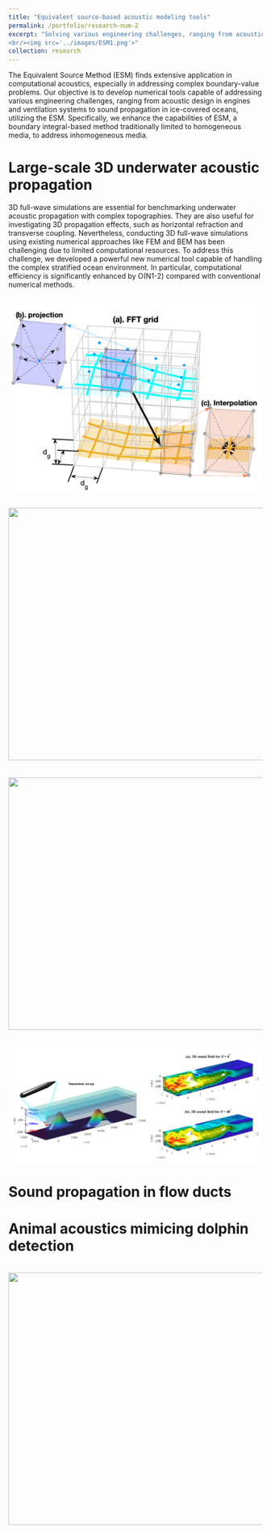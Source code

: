 ```yaml
---
title: "Equivalent source-based acoustic modeling tools"
permalink: /portfolio/research-num-2
excerpt: "Solving various engineering challenges, ranging from acoustic design in engines and ventilation systems to sound propagation in ice-covered oceans, using the powerful equivalent source method
<br/><img src='../images/ESM1.png'>"
collection: research
---
```


The Equivalent Source Method (ESM) finds extensive application in computational acoustics, especially in addressing complex boundary-value problems. Our objective is to develop numerical tools capable of addressing various engineering challenges, ranging from acoustic design in engines and ventilation systems to sound propagation in ice-covered oceans, utilizing the ESM. Specifically, we enhance the capabilities of ESM, a boundary integral-based method traditionally limited to homogeneous media, to address inhomogeneous media.

Large-scale 3D underwater acoustic propagation
======
3D full-wave simulations are essential for benchmarking underwater acoustic propagation with complex topographies. They are also useful for investigating 3D propagation effects, such as horizontal refraction and transverse coupling. Nevertheless, conducting 3D full-wave simulations using existing numerical approaches like FEM and BEM has been challenging due to limited computational resources. To address this challenge, we developed a powerful new numerical tool capable of handling the complex stratified ocean environment. In particular, computational efficiency is significantly enhanced by O(N1-2) compared with conventional numerical methods.

<br/><img src='../images/ESM2.png'>

<br/><img src='../images/ESM3.gif' width="1000" height="500">

<br/><img src='../images/ESM4.gif' width="1000" height="500">

<br/><img src='../images/ESM5.png'>

Sound propagation in flow ducts
======

Animal acoustics mimicing dolphin detection
======
<br/><img src='../images/ESM7.gif' width="1000" height="500">
